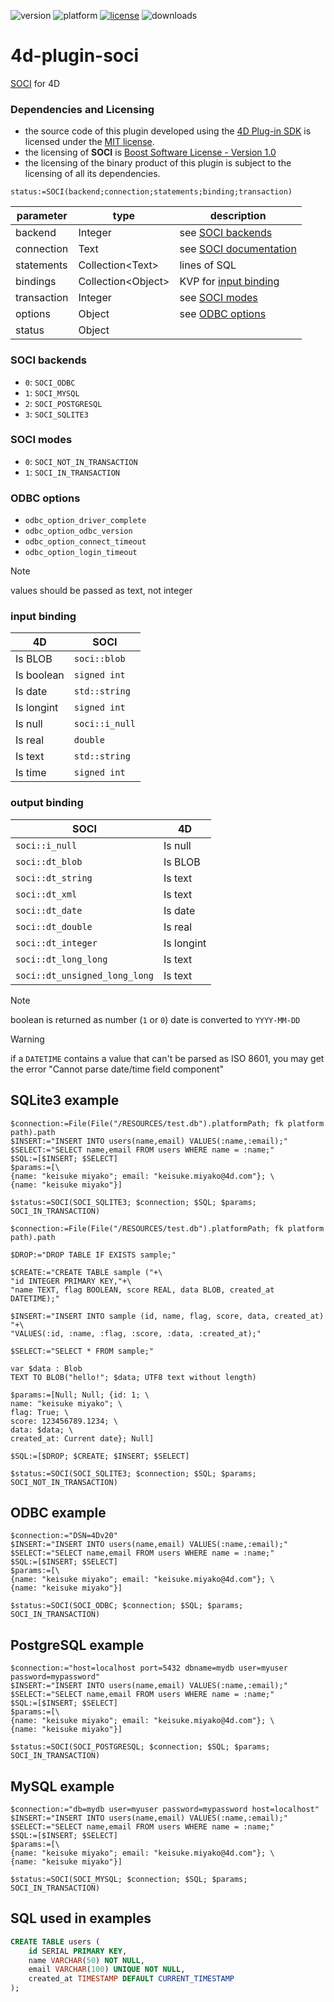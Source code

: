 ![version](https://img.shields.io/badge/version-20%2B-E23089)
![platform](https://img.shields.io/static/v1?label=platform&message=mac-intel%20|%20mac-arm%20|%20win-64&color=blue)
[![license](https://img.shields.io/github/license/miyako/4d-plugin-soci)](LICENSE)
![downloads](https://img.shields.io/github/downloads/miyako/4d-plugin-soci/total)

# 4d-plugin-soci
[SOCI](https://github.com/SOCI/soci) for 4D

### Dependencies and Licensing

* the source code of this plugin developed using the [4D Plug-in SDK](https://github.com/4d/4D-Plugin-SDK) is licensed under the [MIT license](https://github.com/miyako/4d-plugin-soci/blob/master/LICENSE).
* the licensing of **SOCI** is [Boost Software License - Version 1.0](https://github.com/SOCI/soci?tab=BSL-1.0-1-ov-file#readme)
* the licensing of the binary product of this plugin is subject to the licensing of all its dependencies.
  
```
status:=SOCI(backend;connection;statements;binding;transaction)
```

|parameter|type|description|
|-|-|-|
|backend|Integer|see [SOCI backends](#soci-backends)|
|connection|Text|see [SOCI documentation](https://github.com/SOCI/soci/tree/master/docs/backends)|
|statements|Collection&lt;Text&gt;|lines of SQL|
|bindings|Collection&lt;Object&gt;|KVP for [input binding](#input-binding)|
|transaction|Integer|see [SOCI modes](#soci-modes)|
|options|Object|see [ODBC options](ODBC-options)|
|status|Object||

### SOCI backends

* `0`: `SOCI_ODBC`
* `1`: `SOCI_MYSQL`
* `2`: `SOCI_POSTGRESQL`
* `3`: `SOCI_SQLITE3`

### SOCI modes

* `0`: `SOCI_NOT_IN_TRANSACTION`
* `1`: `SOCI_IN_TRANSACTION`

### ODBC options

* `odbc_option_driver_complete`
* `odbc_option_odbc_version`
* `odbc_option_connect_timeout`
* `odbc_option_login_timeout`

> [!NOTE]
> values should be passed as text, not integer

### input binding

|4D|SOCI|
|-|-|
|Is BLOB|`soci::blob`|
|Is boolean|`signed int`|
|Is date|`std::string`|
|Is longint|`signed int`|
|Is null|`soci::i_null`|
|Is real|`double`|
|Is text|`std::string`|
|Is time|`signed int`|

### output binding

|SOCI|4D|
|-|-|
|`soci::i_null`|Is null|
|`soci::dt_blob`|Is BLOB|
|`soci::dt_string`|Is text|
|`soci::dt_xml`|Is text|
|`soci::dt_date`|Is date|
|`soci::dt_double`|Is real|
|`soci::dt_integer`|Is longint|
|`soci::dt_long_long`|Is text|
|`soci::dt_unsigned_long_long`|Is text|

> [!NOTE]
> boolean is returned as number (`1` or `0`)
> date is converted to `YYYY-MM-DD`

> [!WARNING]
> if a `DATETIME` contains a value that can't be parsed as ISO 8601, you may get the error "Cannot parse date/time field component"
> 

## SQLite3 example

```4d
$connection:=File(File("/RESOURCES/test.db").platformPath; fk platform path).path
$INSERT:="INSERT INTO users(name,email) VALUES(:name,:email);"
$SELECT:="SELECT name,email FROM users WHERE name = :name;"
$SQL:=[$INSERT; $SELECT]
$params:=[\
{name: "keisuke miyako"; email: "keisuke.miyako@4d.com"}; \
{name: "keisuke miyako"}]

$status:=SOCI(SOCI_SQLITE3; $connection; $SQL; $params; SOCI_IN_TRANSACTION)
```

```4d
$connection:=File(File("/RESOURCES/test.db").platformPath; fk platform path).path

$DROP:="DROP TABLE IF EXISTS sample;"

$CREATE:="CREATE TABLE sample ("+\
"id INTEGER PRIMARY KEY,"+\
"name TEXT, flag BOOLEAN, score REAL, data BLOB, created_at DATETIME);"

$INSERT:="INSERT INTO sample (id, name, flag, score, data, created_at) "+\
"VALUES(:id, :name, :flag, :score, :data, :created_at);"

$SELECT:="SELECT * FROM sample;"

var $data : Blob
TEXT TO BLOB("hello!"; $data; UTF8 text without length)

$params:=[Null; Null; {id: 1; \
name: "keisuke miyako"; \
flag: True; \
score: 123456789.1234; \
data: $data; \
created_at: Current date}; Null]

$SQL:=[$DROP; $CREATE; $INSERT; $SELECT]

$status:=SOCI(SOCI_SQLITE3; $connection; $SQL; $params; SOCI_NOT_IN_TRANSACTION)
```

## ODBC example

```4d
$connection:="DSN=4Dv20"
$INSERT:="INSERT INTO users(name,email) VALUES(:name,:email);"
$SELECT:="SELECT name,email FROM users WHERE name = :name;"
$SQL:=[$INSERT; $SELECT]
$params:=[\
{name: "keisuke miyako"; email: "keisuke.miyako@4d.com"}; \
{name: "keisuke miyako"}]

$status:=SOCI(SOCI_ODBC; $connection; $SQL; $params; SOCI_IN_TRANSACTION)
```

## PostgreSQL example

```4d
$connection:="host=localhost port=5432 dbname=mydb user=myuser password=mypassword"
$INSERT:="INSERT INTO users(name,email) VALUES(:name,:email);"
$SELECT:="SELECT name,email FROM users WHERE name = :name;"
$SQL:=[$INSERT; $SELECT]
$params:=[\
{name: "keisuke miyako"; email: "keisuke.miyako@4d.com"}; \
{name: "keisuke miyako"}]

$status:=SOCI(SOCI_POSTGRESQL; $connection; $SQL; $params; SOCI_IN_TRANSACTION)
```

## MySQL example

```4d
$connection:="db=mydb user=myuser password=mypassword host=localhost"
$INSERT:="INSERT INTO users(name,email) VALUES(:name,:email);"
$SELECT:="SELECT name,email FROM users WHERE name = :name;"
$SQL:=[$INSERT; $SELECT]
$params:=[\
{name: "keisuke miyako"; email: "keisuke.miyako@4d.com"}; \
{name: "keisuke miyako"}]

$status:=SOCI(SOCI_MYSQL; $connection; $SQL; $params; SOCI_IN_TRANSACTION)
```

## SQL used in examples

```sql
CREATE TABLE users (
    id SERIAL PRIMARY KEY,
    name VARCHAR(50) NOT NULL,
    email VARCHAR(100) UNIQUE NOT NULL,
    created_at TIMESTAMP DEFAULT CURRENT_TIMESTAMP
);
```
